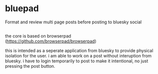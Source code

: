# bluepad

Format and review multi page posts before posting to bluesky social

##

the core is based on browserpad (https://github.com/browserpad/browserpad)

this is intended as a seperate application from bluesky to provide physical isolation for the user.
i am able to work on a post without interuption from bluesky.
i have to login temporarily to post to make it intentional, no just pressing the post button.